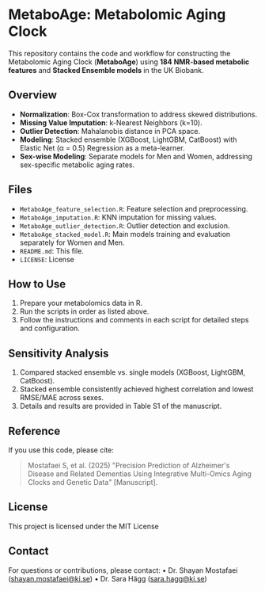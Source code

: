 # MetaboAge: Metabolomic Aging Clock

This repository contains the code and workflow for constructing the Metabolomic Aging Clock (**MetaboAge**) using **184 NMR-based metabolic features** and **Stacked Ensemble models** in the UK Biobank.

## Overview

- **Normalization**: Box-Cox transformation to address skewed distributions.
- **Missing Value Imputation**: k-Nearest Neighbors (k=10).
- **Outlier Detection**: Mahalanobis distance in PCA space.
- **Modeling**: Stacked ensemble (XGBoost, LightGBM, CatBoost) with Elastic Net (α = 0.5) Regression as a meta-learner.
- **Sex-wise Modeling**: Separate models for Men and Women, addressing sex-specific metabolic aging rates. 

## Files

- `MetaboAge_feature_selection.R`: Feature selection and preprocessing.
- `MetaboAge_imputation.R`: KNN imputation for missing values.
- `MetaboAge_outlier_detection.R`: Outlier detection and exclusion.
- `MetaboAge_stacked_model.R`: Main models training and evaluation separately for Women and Men.
- `README.md`: This file.
- `LICENSE`: License

## How to Use

1. Prepare your metabolomics data in R.
2. Run the scripts in order as listed above.
3. Follow the instructions and comments in each script for detailed steps and configuration.

## Sensitivity Analysis

1. Compared stacked ensemble vs. single models (XGBoost, LightGBM, CatBoost).
2. Stacked ensemble consistently achieved highest correlation and lowest RMSE/MAE across sexes.
3. Details and results are provided in Table S1 of the manuscript. 


## Reference

If you use this code, please cite:

> Mostafaei S, et al. (2025) "Precision Prediction of Alzheimer's Disease and Related Dementias Using Integrative Multi-Omics Aging Clocks and Genetic Data" [Manuscript].  

## License

This project is licensed under the MIT License

## Contact

For questions or contributions, please contact: • Dr. Shayan Mostafaei (shayan.mostafaei@ki.se) • Dr. Sara Hägg (sara.hagg@ki.se)
